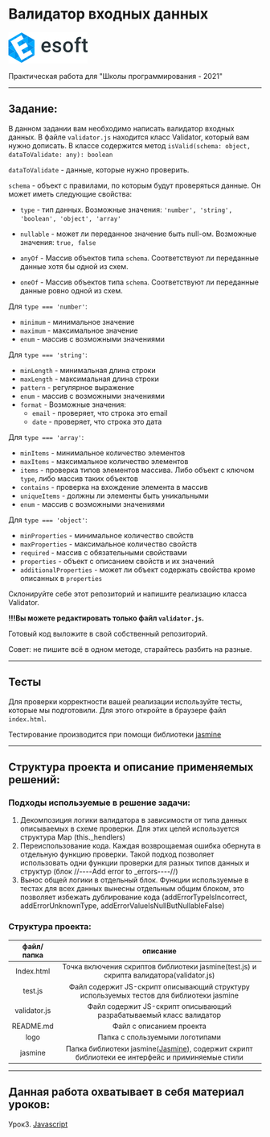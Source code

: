 # Валидатор входных данных
[![E-soft](logo/esoft-logo.svg)](https://esoft.tech/) 

Практическая работа для "Школы программирования - 2021"

___
## Задание:
В данном задании вам необходимо написать валидатор входных данных.
В файле `validator.js` находится класс Validator, который вам нужно дописать.
В классе содержится метод `isValid(schema: object, dataToValidate: any): boolean`

`dataToValidate` - данные, которые нужно проверить.

`schema` - объект с правилами, по которым будут проверяться данные.
Он может иметь следующие свойства:
- `type` - тип данных. Возможные значения: `'number', 'string', 'boolean', 'object', 'array'`
  
- `nullable` - может ли переданное значение быть null-ом. Возможные значения: `true, false`

- `anyOf` - Массив объектов типа `schema`. Соответствуют ли переданные данные хотя бы одной из схем.

- `oneOf` - Массив объектов типа `schema`. Соответствуют ли переданные данные ровно одной из схем.

Для `type === 'number'`:
- `minimum` - минимальное значение
- `maximum` - максимальное значение
- `enum` - массив с возможными значениями

Для `type === 'string'`:
- `minLength` - минимальная длина строки
- `maxLength` - максимальная длина строки
- `pattern` - регулярное выражение
- `enum` - массив с возможными значениями
- `format` - Возможные значения:
    - `email` - проверяет, что строка это email
    - `date` - проверяет, что строка это дата

Для `type === 'array'`:
- `minItems` - минимальное количество элементов
- `maxItems` - максимальное количество элементов
- `items` - проверка типов элементов массива. Либо объект с ключом `type`, либо массив таких объектов
- `contains` - проверка на вхождение элемента в массив
- `uniqueItems` - должны ли элементы быть уникальными
- `enum` - массив с возможными значениями

Для `type === 'object'`:
- `minProperties` - минимальное количество свойств
- `maxProperties` - максимальное количество свойств
- `required` - массив с обязательными свойствами
- `properties` - объект с описанием свойств и их значений
- `additionalProperties` - может ли объект содержать свойства кроме описанных в `properties`

Склонируйте себе этот репозиторий и напишите реализацию класса Validator. 

**!!!Вы можете редактировать только файл `validator.js`.**

Готовый код выложите в свой собственный репозиторий.

Совет: не пишите всё в одном методе, старайтесь разбить на разные.

---
## Тесты
Для проверки корректности вашей реализации используйте тесты, которые мы подготовили. Для этого откройте в браузере файл
`index.html`.

Тестирование производится при помощи библиотеки [jasmine](https://jasmine.github.io/)

---
## Структура проекта и описание применяемых решений:
### Подходы используемые в решение задачи:
1. Декомпозиция логики валидатора в зависимости от типа данных описываемых в схеме проверки. Для этих целей используется структура Map (this._hendlers)
2. Переиспользование кода. Каждая возврощаемая ошибка обернута в отдельную функцию проверки. Такой подход позволяет использовать одни функции проверки для разных типов данных и структур (блок //----Add error to _errors----//)
3. Вынос общей логики в отдельный блок. Функции используемые в тестах для всех данных вынесны отдельным общим блоком, это позволяет избежать дублирование кода (addErrorTypeIsIncorrect, addErrorUnknownType, addErrorValueIsNullButNullableFalse)

### Структура проекта:
файл/папка   | описание
:-----------:|:-----------------------------------------------------------------------------------------:
Index.html   | Точка включения скриптов библиотеки jasmine(test.js) и скрипта валидатора(validator.js)
test.js      | Файл содержит JS-скрипт описывающий структуру используемых тестов для библиотеки jasmine
validator.js | Файл содержит JS-скрипт описывающий разрабатываемый класс валидатор
README.md    | Файл с описанием проекта
logo         | Папка с спользуемыми логотипами
jasmine      | Папка библиотеки jasmine([Jasmine](https://github.com/jasmine)), содержит скрипт библиотеки ее интерфейс и приминяемые стили

---
## Данная работа охватывает в себя материал уроков:
Урок3. [Javascript](https://docs.google.com/presentation/d/1TuxEpmnVLVlzgtVfmN6KTad5v1rXDHYZVk8yTeCTEio/edit#slide=id.p)